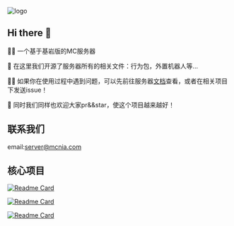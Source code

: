 ![logo](https://capsule-render.vercel.app/api?type=venom&height=300&color=timeAuto&text=Nia-Server&section=header&reversal=false&fontColor=000000&desc=一个基于基岩版的服务器&descAlignY=65&fontAlign=50)

## Hi there 👋

🙋‍♀️ 一个基于基岩版的MC服务器

🌈 在这里我们开源了服务器所有的相关文件：行为包，外置机器人等...

👩‍💻 如果你在使用过程中遇到问题，可以先前往服务器[文档](https://docs.mcnia.com)查看，或者在相关项目下发送issue！

🍿 同时我们同样也欢迎大家pr&&star，使这个项目越来越好！

## 联系我们

email:server@mcnia.com

## 核心项目

[![Readme Card](https://github-readme-stats.vercel.app/api/pin/?username=Nia-Server&repo=NIAHttpBOT)](https://github.com/Nia-Server/NIAHttpBOT)

[![Readme Card](https://github-readme-stats.vercel.app/api/pin/?username=Nia-Server&repo=NiaServer-Core)](https://github.com/Nia-Server/NiaServer-Core)

[![Readme Card](https://github-readme-stats.vercel.app/api/pin/?username=Nia-Server&repo=NiaServer-Core-Lite)](https://github.com/Nia-Server/NiaServer-Core-Lite)

